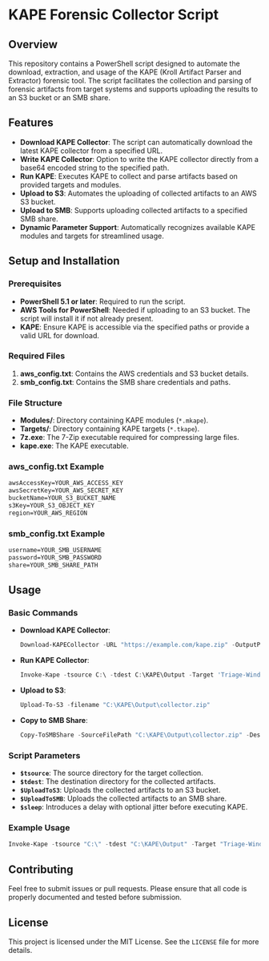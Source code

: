 # KAPE Forensic Collector Script

## Overview

This repository contains a PowerShell script designed to automate the download, extraction, and usage of the KAPE (Kroll Artifact Parser and Extractor) forensic tool. The script facilitates the collection and parsing of forensic artifacts from target systems and supports uploading the results to an S3 bucket or an SMB share.

## Features

- **Download KAPE Collector**: The script can automatically download the latest KAPE collector from a specified URL.
- **Write KAPE Collector**: Option to write the KAPE collector directly from a base64 encoded string to the specified path.
- **Run KAPE**: Executes KAPE to collect and parse artifacts based on provided targets and modules.
- **Upload to S3**: Automates the uploading of collected artifacts to an AWS S3 bucket.
- **Upload to SMB**: Supports uploading collected artifacts to a specified SMB share.
- **Dynamic Parameter Support**: Automatically recognizes available KAPE modules and targets for streamlined usage.

## Setup and Installation

### Prerequisites

- **PowerShell 5.1 or later**: Required to run the script.
- **AWS Tools for PowerShell**: Needed if uploading to an S3 bucket. The script will install it if not already present.
- **KAPE**: Ensure KAPE is accessible via the specified paths or provide a valid URL for download.

### Required Files

1. **aws_config.txt**: Contains the AWS credentials and S3 bucket details.
2. **smb_config.txt**: Contains the SMB share credentials and paths.

### File Structure

- **Modules/**: Directory containing KAPE modules (`*.mkape`).
- **Targets/**: Directory containing KAPE targets (`*.tkape`).
- **7z.exe**: The 7-Zip executable required for compressing large files.
- **kape.exe**: The KAPE executable.

### aws_config.txt Example

```txt
awsAccessKey=YOUR_AWS_ACCESS_KEY
awsSecretKey=YOUR_AWS_SECRET_KEY
bucketName=YOUR_S3_BUCKET_NAME
s3Key=YOUR_S3_OBJECT_KEY
region=YOUR_AWS_REGION
```

### smb_config.txt Example

```txt
username=YOUR_SMB_USERNAME
password=YOUR_SMB_PASSWORD
share=YOUR_SMB_SHARE_PATH
```

## Usage

### Basic Commands

- **Download KAPE Collector**:
    ```powershell
    Download-KAPECollector -URL "https://example.com/kape.zip" -OutputPath "C:\Path\To\KAPE"
    ```

- **Run KAPE Collector**:
    ```powershell
    Invoke-Kape -tsource C:\ -tdest C:\KAPE\Output -Target 'Triage-Windows' -Module 'SystemInfo'
    ```

- **Upload to S3**:
    ```powershell
    Upload-To-S3 -filename "C:\KAPE\Output\collector.zip"
    ```

- **Copy to SMB Share**:
    ```powershell
    Copy-ToSMBShare -SourceFilePath "C:\KAPE\Output\collector.zip" -DestinationSMBPath "\\server\share" -Username "user" -Password "pass"
    ```

### Script Parameters

- **`$tsource`**: The source directory for the target collection.
- **`$tdest`**: The destination directory for the collected artifacts.
- **`$UploadToS3`**: Uploads the collected artifacts to an S3 bucket.
- **`$UploadToSMB`**: Uploads the collected artifacts to an SMB share.
- **`$sleep`**: Introduces a delay with optional jitter before executing KAPE.

### Example Usage

```powershell
Invoke-Kape -tsource "C:\" -tdest "C:\KAPE\Output" -Target "Triage-Windows" -UploadToS3 -OutputPath "C:\KAPE\COLLECTOR\"
```

## Contributing

Feel free to submit issues or pull requests. Please ensure that all code is properly documented and tested before submission.

## License

This project is licensed under the MIT License. See the `LICENSE` file for more details.
